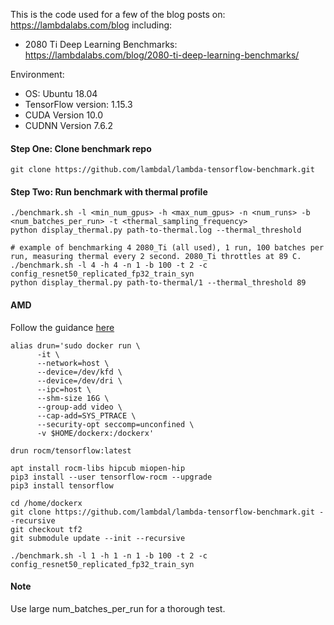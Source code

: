 
This is the code used for a few of the blog posts on: https://lambdalabs.com/blog including:

- 2080 Ti Deep Learning Benchmarks: https://lambdalabs.com/blog/2080-ti-deep-learning-benchmarks/

Environment:
- OS: Ubuntu 18.04
- TensorFlow version: 1.15.3
- CUDA Version 10.0
- CUDNN Version 7.6.2

#### Step One: Clone benchmark repo


```
git clone https://github.com/lambdal/lambda-tensorflow-benchmark.git
```

#### Step Two: Run benchmark with thermal profile

```
./benchmark.sh -l <min_num_gpus> -h <max_num_gpus> -n <num_runs> -b <num_batches_per_run> -t <thermal_sampling_frequency>
python display_thermal.py path-to-thermal.log --thermal_threshold

# example of benchmarking 4 2080_Ti (all used), 1 run, 100 batches per run, measuring thermal every 2 second. 2080_Ti throttles at 89 C.
./benchmark.sh -l 4 -h 4 -n 1 -b 100 -t 2 -c config_resnet50_replicated_fp32_train_syn
python display_thermal.py path-to-thermal/1 --thermal_threshold 89

```

#### AMD

Follow the guidance [here](https://github.com/ROCmSoftwarePlatform/tensorflow-upstream)

```
alias drun='sudo docker run \
      -it \
      --network=host \
      --device=/dev/kfd \
      --device=/dev/dri \
      --ipc=host \
      --shm-size 16G \
      --group-add video \
      --cap-add=SYS_PTRACE \
      --security-opt seccomp=unconfined \
      -v $HOME/dockerx:/dockerx'

drun rocm/tensorflow:latest

apt install rocm-libs hipcub miopen-hip
pip3 install --user tensorflow-rocm --upgrade
pip3 install tensorflow

cd /home/dockerx
git clone https://github.com/lambdal/lambda-tensorflow-benchmark.git --recursive
git checkout tf2
git submodule update --init --recursive

./benchmark.sh -l 1 -h 1 -n 1 -b 100 -t 2 -c config_resnet50_replicated_fp32_train_syn
```


#### Note

Use large num_batches_per_run for a thorough test.


<!-- #### Step Two: Run benchmark

* Input proper gpu_indices (a comma seperated list, default 0) and num_iterations (default 10)
```
cd lambda-tensorflow-benchmark
./benchmark.sh -i <gpu_indices> -n <num_iterations>
```

#### Step Three: Report results

* Check the repo directory for folder \<cpu>-\<gpu>.logs (generated by benchmark.sh)
* Use the same num_iterations and gpu_indices for both benchmarking and reporting.
```
./report.sh <cpu>-<gpu>.logs
```

#### Batch process:

```
TF_XLA_FLAGS=--tf_xla_auto_jit=2 ./benchmark.sh -l <min_num_gpus> -h <max_num_gpus> -n <num_iterations>

./report.sh <cpu>-<gpu>.logs

./gether.sh
```

 -->
